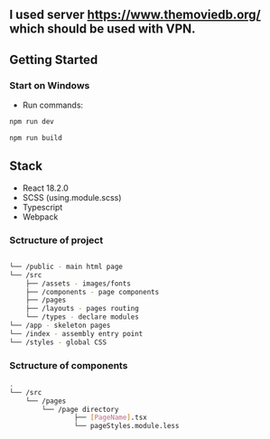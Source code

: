## I used server https://www.themoviedb.org/ which should be used with VPN.
## Getting Started

### Start on Windows

- Run commands:

```bash
npm run dev

npm run build
```

## Stack

- React 18.2.0
- SCSS (using.module.scss)
- Typescript 
- Webpack

### Sctructure of project

```bash

└── /public - main html page
└── /src
    ├── /assets - images/fonts
    ├── /components - page components
    ├── /pages 
    ├── /layouts - pages routing
    └── /types - declare modules
└── /app - skeleton pages
└── /index - assembly entry point
└── /styles - global CSS

```

### Sctructure of components

```bash
.
└── /src
    └── /pages
        └── /page directory
                ├── [PageName].tsx
                └── pageStyles.module.less
```



